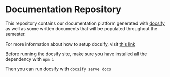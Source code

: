 # Documentation Repository <!-- {docsify-ignore} -->

This repository contains our documentation platform generated with [docsify](https://docsify.js.org/#/) as well as some written documents that will be populated throughout the semester.

For more information about how to setup docsify, visit [this link](https://docsify.js.org/#/quickstart)

Before running the docsify site, make sure you have installed all the dependency with `npm i`

Then you can run docsify with `docsify serve docs`
